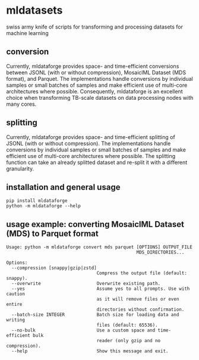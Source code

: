 # mldatasets
swiss army knife of scripts for transforming and processing datasets for machine learning

## conversion
Currently, mldataforge provides space- and time-efficient conversions between JSONL (with or without compression), MosaiclML Dataset (MDS format), and Parquet. The implementations handle conversions by individual samples or small batches of samples and make efficient use of multi-core architectures where possible. Consequently, mldataforge is an excellent choice when transforming TB-scale datasets on data processing nodes with many cores.

## splitting
Currently, mldataforge provides space- and time-efficient splitting of JSONL (with or without compression). The implementations handle conversions by individual samples or small batches of samples and make efficient use of multi-core architectures where possible. The splitting function can take an already splitted dataset and re-split it with a different granularity.

## installation and general usage
```
pip install mldataforge
python -m mldataforge --help
```

## usage example: converting MosaiclML Dataset (MDS) to Parquet format
```
Usage: python -m mldataforge convert mds parquet [OPTIONS] OUTPUT_FILE
                                                 MDS_DIRECTORIES...

Options:
  --compression [snappy|gzip|zstd]
                                  Compress the output file (default: snappy).
  --overwrite                     Overwrite existing path.
  --yes                           Assume yes to all prompts. Use with caution
                                  as it will remove files or even entire
                                  directories without confirmation.
  --batch-size INTEGER            Batch size for loading data and writing
                                  files (default: 65536).
  --no-bulk                       Use a custom space and time-efficient bulk
                                  reader (only gzip and no compression).
  --help                          Show this message and exit.
```